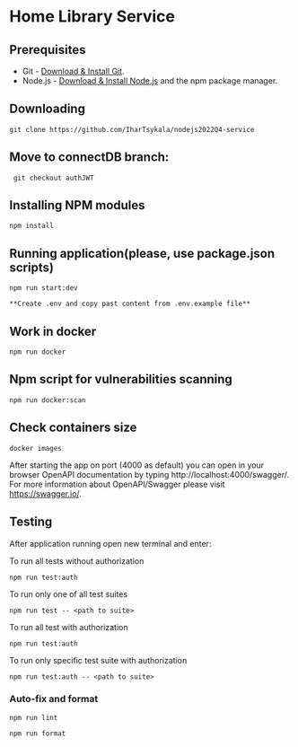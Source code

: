 # Home Library Service

## Prerequisites

- Git - [Download & Install Git](https://git-scm.com/downloads).
- Node.js - [Download & Install Node.js](https://nodejs.org/en/download/) and the npm package manager.

## Downloading

```
git clone https://github.com/IharTsykala/nodejs2022Q4-service
```

## Move to connectDB branch:

```
 git checkout authJWT
```

## Installing NPM modules

```
npm install
```

## Running application(please, use package.json scripts)

```
npm run start:dev

**Create .env and copy past content from .env.example file**
```

## Work in docker

```
npm run docker
```

## Npm script for vulnerabilities scanning

 ```
 npm run docker:scan
```

## Check containers size

```
docker images
```

After starting the app on port (4000 as default) you can open
in your browser OpenAPI documentation by typing http://localhost:4000/swagger/.
For more information about OpenAPI/Swagger please visit https://swagger.io/.

## Testing

After application running open new terminal and enter:

To run all tests without authorization

```
npm run test:auth
```

To run only one of all test suites

```
npm run test -- <path to suite>
```

To run all test with authorization

```
npm run test:auth
```

To run only specific test suite with authorization

```
npm run test:auth -- <path to suite>
```

### Auto-fix and format

```
npm run lint
```

```
npm run format
```

